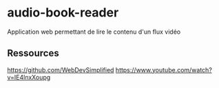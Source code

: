 # audio-book-reader

Application web permettant de lire le contenu d'un flux vidéo

## Ressources 

https://github.com/WebDevSimplified
https://www.youtube.com/watch?v=IE4lnxXoupg
